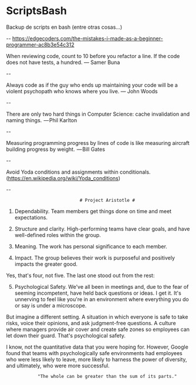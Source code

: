 # ScriptsBash
Backup de scripts en bash (entre otras cosas...)

--
        https://edgecoders.com/the-mistakes-i-made-as-a-beginner-programmer-ac8b3e54c312

When reviewing code, count to 10 before you refactor a line. If the code does not have tests, a hundred.
— Samer Buna

--

Always code as if the guy who ends up maintaining your code will be a violent psychopath who knows where you live.
— John Woods

--

There are only two hard things in Computer Science: cache invalidation and naming things.
 — Phil Karlton

--

Measuring programming progress by lines of code is like measuring aircraft building progress by weight.
 — Bill Gates

--

Avoid Yoda conditions and assignments within conditionals.
(https://en.wikipedia.org/wiki/Yoda_conditions)

--

                                # Project Aristotle #

1. Dependability.
Team members get things done on time and meet expectations.

2. Structure and clarity.
High-performing teams have clear goals, and have well-defined roles within the group.

3. Meaning.
The work has personal significance to each member.

4. Impact.
The group believes their work is purposeful and positively impacts the greater good.

Yes, that's four, not five. The last one stood out from the rest:

5. Psychological Safety.
We've all been in meetings and, due to the fear of seeming incompetent, have held back questions or ideas. I get it. It's unnerving to feel like you're in an environment where everything you do or say is under a microscope.

But imagine a different setting. A situation in which everyone is safe to take risks, voice their opinions, and ask judgment-free questions. A culture where managers provide air cover and create safe zones so employees can let down their guard. That's psychological safety.

I know, not the quantitative data that you were hoping for. However, Google found that teams with psychologically safe environments had employees who were less likely to leave, more likely to harness the power of diversity, and ultimately, who were more successful.

                "The whole can be greater than the sum of its parts."
